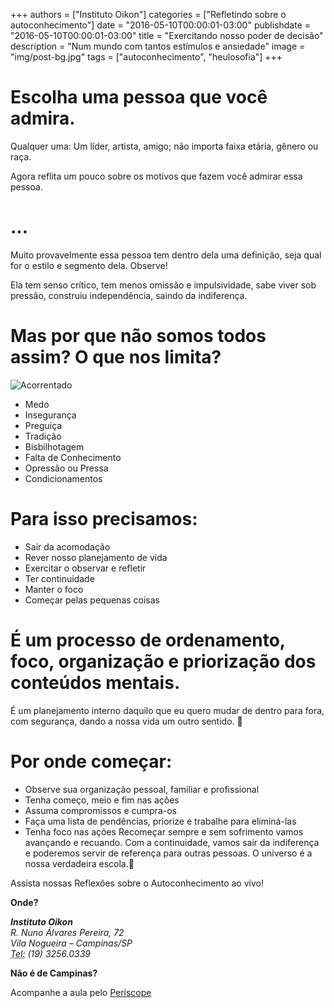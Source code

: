 +++
authors = ["Instituto Oikon"]
categories = ["Refletindo sobre o autoconhecimento"]
date = "2016-05-10T00:00:01-03:00"
publishdate = "2016-05-10T00:00:01-03:00"
title = "Exercitando nosso poder de decisão"
description = "Num mundo com tantos estímulos e ansiedade"
image = "img/post-bg.jpg"
tags = ["autoconhecimento", "heulosofia"]
+++


# Escolha uma pessoa que você admira.

Qualquer uma: Um líder, artista, amigo; não importa faixa etária, gênero ou raça.

Agora reflita um pouco sobre os motivos que fazem você admirar essa pessoa.

# ...

Muito provavelmente essa pessoa tem dentro dela uma definição, seja qual for o estilo e segmento dela. Observe!

Ela tem senso crítico, tem menos omissão e impulsividade, sabe viver sob pressão, construiu independência, saindo da indiferença.

# Mas por que não somos todos assim? O que nos limita?

![Acorrentado](https://s3-sa-east-1.amazonaws.com/blog.autoconexao.org.br/img/2016/05/acorrentado.png)

- Medo
- Insegurança
- Preguiça
- Tradição
- Bisbilhotagem
- Falta de Conhecimento
- Opressão ou Pressa
- Condicionamentos
 

# Para isso precisamos:

- Sair da acomodação
- Rever nosso planejamento de vida
- Exercitar o observar e refletir
- Ter continuidade
- Manter o foco
- Começar pelas pequenas coisas
 
# É um processo de ordenamento, foco, organização e priorização dos conteúdos mentais.

É um planejamento interno daquilo que eu quero mudar de dentro para fora, com segurança, dando a nossa vida um outro sentido.  

# Por onde começar:

- Observe sua organização pessoal, familiar e profissional
- Tenha começo, meio e fim nas ações
- Assuma compromissos e cumpra-os
- Faça uma lista de pendências, priorize e trabalhe para eliminá-las
- Tenha foco nas ações
 
Recomeçar sempre e sem sofrimento vamos avançando e recuando. Com a continuidade, vamos sair da indiferença e poderemos servir de referença para outras pessoas. O universo é a nossa verdadeira escola.
 


Assista nossas Reflexões sobre o Autoconhecimento ao vivo!

**Onde?**

<address>
  <strong>Instituto Oikon</strong><br>
  R. Nuno Álvares Pereira, 72<br>
  Vila Nogueira – Campinas/SP<br>
  <abbr title="Phone">Tel:</abbr> (19) 3256.0339
</address>


**Não é de Campinas?**

Acompanhe a aula pelo [Periscope][a41c6f3b]

  [a41c6f3b]: https://www.periscope.tv/ "Periscope"
